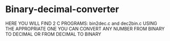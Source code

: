 # Binary-decimal-converter
HERE YOU WILL FIND 2 C PROGRAMS: bin2dec.c and dec2bin.c
USING THE APPROPRIATE ONE YOU CAN CONVERT ANY NUMBER FROM BINARY TO DECIMAL OR FROM DECIMAL TO BINARY
